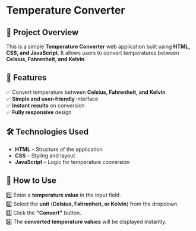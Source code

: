 # Temperature Converter

## 📌 Project Overview  
This is a simple **Temperature Converter** web application built using **HTML, CSS, and JavaScript**. It allows users to convert temperatures between **Celsius, Fahrenheit, and Kelvin**.  

## 🚀 Features  
✅ Convert temperature between **Celsius, Fahrenheit, and Kelvin**  
✅ **Simple and user-friendly** interface  
✅ **Instant results** on conversion  
✅ **Fully responsive** design  

## 🛠️ Technologies Used  
- **HTML** – Structure of the application  
- **CSS** – Styling and layout  
- **JavaScript** – Logic for temperature conversion  

## 🔹 How to Use  
1️⃣ Enter a **temperature value** in the input field.  
2️⃣ Select the **unit** (**Celsius, Fahrenheit, or Kelvin**) from the dropdown.  
3️⃣ Click the **"Convert"** button.  
4️⃣ The **converted temperature values** will be displayed instantly.  



